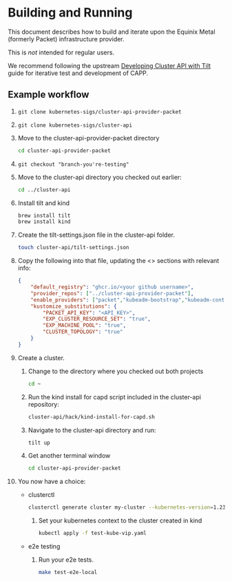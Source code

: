 # Building and Running

This document describes how to build and iterate upon the Equinix Metal (formerly Packet) infrastructure provider.

This is _not_ intended for regular users.

We recommend following the upstream [Developing Cluster API with Tilt](https://cluster-api.sigs.k8s.io/developer/tilt.html) guide for iterative test and development of CAPP.

## Example workflow

1. `git clone kubernetes-sigs/cluster-api-provider-packet`

1. `git clone kubernetes-sigs/cluster-api`

1. Move to the cluster-api-provider-packet directory

    ```sh
    cd cluster-api-provider-packet
    ```

1. `git checkout "branch-you're-testing"`

1. Move to the cluster-api directory you checked out earlier:

    ```sh
    cd ../cluster-api
    ```

1. Install tilt and kind

    ```sh
    brew install tilt
    brew install kind
    ```

1. Create the tilt-settings.json file in the cluster-api folder.

    ```sh
    touch cluster-api/tilt-settings.json 
    ```

1. Copy the following into that file, updating the <> sections with relevant info:

    ```json
    {
        "default_registry": "ghcr.io/<your github username>",
        "provider_repos": ["../cluster-api-provider-packet"],
        "enable_providers": ["packet","kubeadm-bootstrap","kubeadm-control-plane"],
        "kustomize_substitutions": {
            "PACKET_API_KEY": "<API_KEY>",
            "EXP_CLUSTER_RESOURCE_SET": "true",
            "EXP_MACHINE_POOL": "true",
            "CLUSTER_TOPOLOGY": "true"
        }
    }
    ```

1. Create a cluster.
   1. Change to the directory where you checked out both projects

        ```sh
        cd ~
        ```

   1. Run the kind  install for capd script included in the cluster-api repository:

        ```sh
        cluster-api/hack/kind-install-for-capd.sh
        ```

   1. Navigate to the cluster-api directory and run:

        ```sh
        tilt up
        ```

   1. Get another terminal window

        ```sh
        cd cluster-api-provider-packet
        ```

1. You now have a choice:

   * clusterctl

        ```sh
        clusterctl generate cluster my-cluster --kubernetes-version=1.23.6 --control-plane-machine-count=1 --worker-machine-count=1 --from templates/cluster-template-kube-vip.yaml > test-kube-vip.yaml
        ```

      1. Set your kubernetes context to the cluster created in kind

            ```sh
            kubectl apply -f test-kube-vip.yaml
            ```

   * e2e testing
      1. Run your e2e tests.

            ```sh
            make test-e2e-local
            ```
